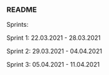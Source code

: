 ### README

Sprints:

Sprint 1: 22.03.2021 - 28.03.2021

Sprint 2: 29.03.2021 - 04.04.2021

Sprint 3: 05.04.2021 - 11.04.2021
